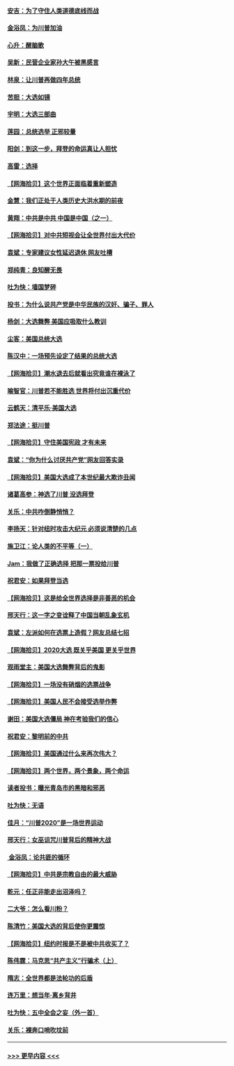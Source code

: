#### [安吉：为了守住人类道德底线而战](../pages/nsc993/n12551111.md?t=11160651) 
#### [金浴凤：为川普加油](../pages/nsc993/n12551085.md?t=11160651) 
#### [心升：醒脑歌](../pages/nsc993/n12550984.md?t=11160651) 
#### [吴新：民营企业家孙大午被黑感言](../pages/nsc993/n12550656.md?t=11160651) 
#### [林泉：让川普再做四年总统](../pages/nsc993/n12550640.md?t=11160651) 
#### [苦胆：大选如镜](../pages/nsc993/n12550630.md?t=11160651) 
#### [宇明：大选三部曲](../pages/nsc993/n12550603.md?t=11160651) 
#### [莲园：总统选举 正邪较量](../pages/nsc993/n12550594.md?t=11160651) 
#### [阳剑：到这一步，拜登的命运真让人担忧](../pages/nsc993/n12549093.md?t=11160651) 
#### [高雷：选择](../pages/nsc993/n12549087.md?t=11160651) 
#### [【网海拾贝】这个世界正面临着重新塑造](../pages/nsc993/n12548326.md?t=11160651) 
#### [金慧：我们正处于人类历史大洪水期的前夜](../pages/nsc993/n12547914.md?t=11160651) 
#### [黄翔：中共是中共 中国是中国（之一）](../pages/nsc993/n12547576.md?t=11160651) 
#### [【网海拾贝】对中共短视会让全世界付出大代价](../pages/nsc993/n12546043.md?t=11160651) 
#### [袁斌：专家建议女性延迟退休 网友吐槽](../pages/nsc993/n12545424.md?t=11160651) 
#### [郑纯青：良知醒无畏](../pages/nsc993/n12545394.md?t=11160651) 
#### [吐为快：墙国梦碎](../pages/nsc993/n12545309.md?t=11160651) 
#### [投书：为什么说共产党是中华民族的汉奸、骗子、罪人](../pages/nsc993/n12545089.md?t=11160651) 
#### [杨剑：大选舞弊 美国应吸取什么教训](../pages/nsc993/n12543937.md?t=11160651) 
#### [尘客：美国总统大选](../pages/nsc993/n12543828.md?t=11160651) 
#### [陈汉中：一场预先设定了结果的总统大选](../pages/nsc993/n12543564.md?t=11160651) 
#### [【网海拾贝】潮水退去后就看出究竟谁在裸泳了](../pages/nsc993/n12543321.md?t=11160651) 
#### [喻智官：川普若不能胜选 世界将付出沉重代价](../pages/nsc993/n12541352.md?t=11160651) 
#### [云鹤天：清平乐‧美国大选](../pages/nsc993/n12540916.md?t=11160651) 
#### [郑法途：挺川普](../pages/nsc993/n12540898.md?t=11160651) 
#### [【网海拾贝】守住美国宪政 才有未来](../pages/nsc993/n12540423.md?t=11160651) 
#### [袁斌：“你为什么讨厌共产党”网友回答实录](../pages/nsc993/n12540208.md?t=11160651) 
#### [【网海拾贝】美国大选成了本世纪最大欺诈丑闻](../pages/nsc993/n12538029.md?t=11160651) 
#### [诸葛高参：神选了川普 没选拜登](../pages/nsc993/n12537664.md?t=11160651) 
#### [关乐：中共咋倒静悄悄？](../pages/nsc993/n12537615.md?t=11160651) 
#### [李扬天：针对纽时攻击大纪元 必须说清楚的几点](../pages/nsc993/n12536001.md?t=11160651) 
#### [施卫江：论人类的不平等（一）](../pages/nsc993/n12535700.md?t=11160651) 
#### [Jam：我做了正确选择 把那一票投给川普](../pages/nsc993/n12535743.md?t=11160651) 
#### [祝君安：如果拜登当选](../pages/nsc993/n12535726.md?t=11160651) 
#### [【网海拾贝】这是给全世界选择是非善恶的机会](../pages/nsc993/n12535061.md?t=11160651) 
#### [邢天行：这一字之变诠释了中国当朝乱象玄机](../pages/nsc993/n12533446.md?t=11160651) 
#### [袁斌：左派如何在选票上造假？网友总结七招](../pages/nsc993/n12533180.md?t=11160651) 
#### [【网海拾贝】2020大选 既关乎美国 更关乎世界](../pages/nsc993/n12533161.md?t=11160651) 
#### [观雨堂主：美国大选舞弊背后的鬼影](../pages/nsc993/n12533153.md?t=11160651) 
#### [【网海拾贝】一场没有硝烟的选票战争](../pages/nsc993/n12531883.md?t=11160651) 
#### [【网海拾贝】美国人民不会接受选举作弊](../pages/nsc993/n12528850.md?t=11160651) 
#### [谢田：美国大选僵局 神在考验我们的信心](../pages/nsc993/n12527932.md?t=11160651) 
#### [祝君安：黎明前的中共](../pages/nsc993/n12524071.md?t=11160651) 
#### [【网海拾贝】美国通过什么来再次伟大？](../pages/nsc993/n12523844.md?t=11160651) 
#### [【网海拾贝】两个世界，两个景象，两个命运](../pages/nsc993/n12521419.md?t=11160651) 
#### [读者投书：曝光青岛市的黑暗和邪恶](../pages/nsc993/n12520988.md?t=11160651) 
#### [吐为快：无语](../pages/nsc993/n12518588.md?t=11160651) 
#### [佳月：“川普2020”是一场世界运动](../pages/nsc993/n12518581.md?t=11160651) 
#### [邢天行：女巫诅咒川普背后的精神大战](../pages/nsc993/n12517257.md?t=11160651) 
#### [ 金浴凤：论共匪的循环](../pages/nsc993/n12517133.md?t=11160651) 
#### [【网海拾贝】中共是宗教自由的最大威胁](../pages/nsc993/n12516879.md?t=11160651) 
#### [乾元：任正非能走出沼泽吗？](../pages/nsc993/n12515831.md?t=11160651) 
#### [二大爷：怎么看川粉？](../pages/nsc993/n12515820.md?t=11160651) 
#### [陈清竹：美国大选的背后使你更震惊](../pages/nsc993/n12515589.md?t=11160651) 
#### [【网海拾贝】纽约时报是不是被中共收买了？](../pages/nsc993/n12515122.md?t=11160651) 
#### [陈伟霆：马克思“共产主义”行骗术（上）](../pages/nsc993/n12510217.md?t=11160651) 
#### [隋志：全世界都是法轮功的后盾](../pages/nsc993/n12510636.md?t=11160651) 
#### [连万里：想当年‧离乡背井](../pages/nsc993/n12510623.md?t=11160651) 
#### [吐为快：五中全会之妄（外一首）](../pages/nsc993/n12510470.md?t=11160651) 
#### [关乐：裸奔口哨吹坟前](../pages/nsc993/n12510403.md?t=11160651) 

----
#### [ >>> 更早内容 <<< ](../indexes/nsc993-earlier.md)
